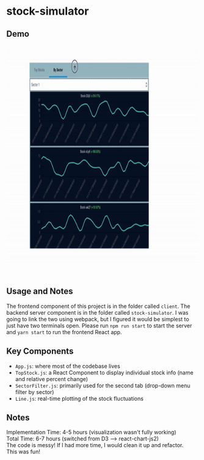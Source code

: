 # stock-simulator

## Demo

<img src="demo.gif" width="1000" height="600"/>

## Usage and Notes

The frontend component of this project is in the folder called `client`.
The backend server component is in the folder called `stock-simulator`.
I was going to link the two using webpack, but I figured it would be 
simplest to just have two terminals open. Please run `npm run start` to 
start the server and `yarn start` to run the frontend React app.

## Key Components

* `App.js`: where most of the codebase lives
* `TopStock.js`: a React Component to display individual stock info (name and relative percent change)
* `SectorFilter.js`: primarily used for the second tab (drop-down menu filter by sector)
* `Line.js`: real-time plotting of the stock fluctuations

## Notes

Implementation Time: 4-5 hours (visualization wasn't fully working)  
Total Time: 6-7 hours (switched from D3 --> react-chart-js2)  
The code is messy! If I had more time, I would clean it up and refactor.  
This was fun!  

